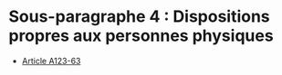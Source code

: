 # Sous-paragraphe 4 : Dispositions propres aux personnes physiques

- [Article A123-63](article-a123-63.md)
